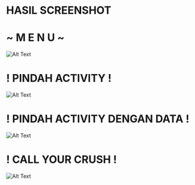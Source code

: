 # HASIL SCREENSHOT
# ~ M E N U ~
![Alt Text](https://github.com/christianykyo/Intent__App/blob/master/INTENT%201.jpeg)
# ! PINDAH ACTIVITY !
![Alt Text](https://github.com/christianykyo/Intent__App/blob/master/INTENT%202.jpeg)
# ! PINDAH ACTIVITY DENGAN DATA !
![Alt Text](https://github.com/christianykyo/Intent__App/blob/master/INTENT%203.jpeg)
# ! CALL YOUR CRUSH !
![Alt Text](https://github.com/christianykyo/Intent__App/blob/master/INTENT%204.jpeg)
